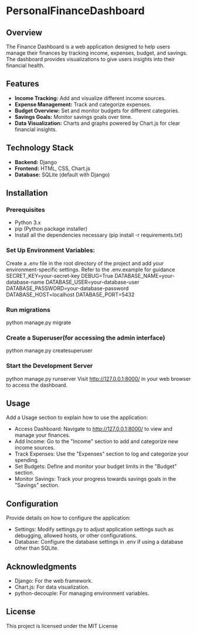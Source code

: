 # PersonalFinanceDashboard
## Overview

The Finance Dashboard is a web application designed to help users manage their finances by tracking income, expenses, budget, and savings. The dashboard provides visualizations to give users insights into their financial health.
## Features

- **Income Tracking:** Add and visualize different income sources.
- **Expense Management:** Track and categorize expenses.
- **Budget Overview:** Set and monitor budgets for different categories.
- **Savings Goals:** Monitor savings goals over time.
- **Data Visualization:** Charts and graphs powered by Chart.js for clear financial insights.

## Technology Stack

- **Backend:** Django
- **Frontend:** HTML, CSS, Chart.js
- **Database:** SQLite (default with Django)
## Installation

### Prerequisites

- Python 3.x
- pip (Python package installer)
- Install all the dependencies necessary (pip install -r requirements.txt)

### Set Up Environment Variables:

Create a .env file in the root directory of the project and add your environment-specific settings. Refer to the .env.example for guidance
SECRET_KEY=your-secret-key
DEBUG=True
DATABASE_NAME=your-database-name
DATABASE_USER=your-database-user
DATABASE_PASSWORD=your-database-password
DATABASE_HOST=localhost
DATABASE_PORT=5432

### Run migrations

python manage.py migrate

### Create a Superuser(for accessing the admin interface)

python manage.py createsuperuser

### Start the Development Server

python manage.py runserver
Visit http://127.0.0.1:8000/ in your web browser to access the dashboard.

## Usage

Add a Usage section to explain how to use the application:
- Access Dashboard: Navigate to http://127.0.0.1:8000/ to view and manage your finances.
- Add Income: Go to the "Income" section to add and categorize new income sources.
- Track Expenses: Use the "Expenses" section to log and categorize your spending.
- Set Budgets: Define and monitor your budget limits in the "Budget" section.
- Monitor Savings: Track your progress towards savings goals in the "Savings" section.

## Configuration

Provide details on how to configure the application:
- Settings: Modify settings.py to adjust application settings such as debugging, allowed hosts, or other configurations.
- Database: Configure the database settings in .env if using a database other than SQLite.

## Acknowledgments

- Django: For the web framework.
- Chart.js: For data visualization.
- python-decouple: For managing environment variables.

## License

This project is licensed under the MIT License
